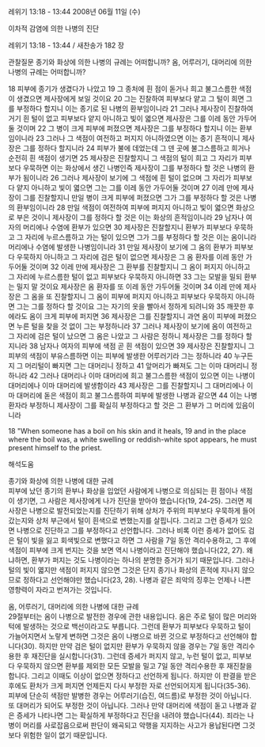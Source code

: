 레위기 13:18 - 13:44 
2008년 06월 11일 (수)

이차적 감염에 의한 나병의 진단



레위기 13:18 - 13:44 / 새찬송가 182 장


관찰질문
종기와 화상에 의한 나병의 규례는 어떠합니까? 
옴, 어루러기, 대머리에 의한 나병의 규례는 어떠합니까? 

18 피부에 종기가 생겼다가 나았고 19 그 종처에 흰 점이 돋거나 희고 불그스름한 색점이 생겼으면 제사장에게 보일 것이요 20 그는 진찰하여 피부보다 얕고 그 털이 희면 그를 부정하다 할지니 이는 종기로 된 나병의 환부임이니라 21 그러나 제사장이 진찰하여 거기 흰 털이 없고 피부보다 얕지 아니하고 빛이 엷으면 제사장은 그를 이레 동안 가두어둘 것이며 22 그 병이 크게 피부에 퍼졌으면 제사장은 그를 부정하다 할지니 이는 환부임이니라 23 그러나 그 색점이 여전하고 퍼지지 아니하였으면 이는 종기 흔적이니 제사장은 그를 정하다 할지니라 24 피부가 불에 데었는데 그 덴 곳에 불그스름하고 희거나 순전히 흰 색점이 생기면 25 제사장은 진찰할지니 그 색점의 털이 희고 그 자리가 피부보다 우묵하면 이는 화상에서 생긴 나병인즉 제사장이 그를 부정하다 할 것은 나병의 환부가 됨이니라 26 그러나 제사장이 보기에 그 색점에 흰 털이 없으며 그 자리가 피부보다 얕지 아니하고 빛이 엷으면 그는 그를 이레 동안 가두어둘 것이며 27 이레 만에 제사장이 그를 진찰할지니 만일 병이 크게 피부에 퍼졌으면 그가 그를 부정하다 할 것은 나병의 환부임이니라 28 만일 색점이 여전하여 피부에 퍼지지 아니하고 빛이 엷으면 화상으로 부은 것이니 제사장이 그를 정하다 할 것은 이는 화상의 흔적임이니라 29 남자나 여자의 머리에나 수염에 환부가 있으면 30 제사장은 진찰할지니 환부가 피부보다 우묵하고 그 자리에 누르스름하고 가는 털이 있으면 그가 그를 부정하다 할 것은 이는 옴이니라 머리에나 수염에 발생한 나병임이니라 31 만일 제사장이 보기에 그 옴의 환부가 피부보다 우묵하지 아니하고 그 자리에 검은 털이 없으면 제사장은 그 옴 환자를 이레 동안 가두어둘 것이며 32 이레 만에 제사장은 그 환부를 진찰할지니 그 옴이 퍼지지 아니하고 그 자리에 누르스름한 털이 없고 피부보다 우묵하지 아니하면 
33 그는 모발을 밀되 환부는 밀지 말 것이요 제사장은 옴 환자를 또 이레 동안 가두어둘 것이며 34 이레 만에 제사장은 그 옴을 또 진찰할지니 그 옴이 피부에 퍼지지 아니하고 피부보다 우묵하지 아니하면 그는 그를 정하다 할 것이요 그는 자기의 옷을 빨아서 정하게 되려니와 35 깨끗한 후에라도 옴이 크게 피부에 퍼지면 36 제사장은 그를 진찰할지니 과연 옴이 피부에 퍼졌으면 누른 털을 찾을 것 없이 그는 부정하니라 37 그러나 제사장이 보기에 옴이 여전하고 그 자리에 검은 털이 났으면 그 옴은 나았고 그 사람은 정하니 제사장은 그를 정하다 할지니라 38 남자나 여자의 피부에 색점 곧 흰 색점이 있으면 39 제사장은 진찰할지니 그 피부의 색점이 부유스름하면 이는 피부에 발생한 어루러기라 그는 정하니라 40 누구든지 그 머리털이 빠지면 그는 대머리니 정하고 
41 앞머리가 빠져도 그는 이마 대머리니 정하니라 42 그러나 대머리나 이마 대머리에 희고 불그스름한 색점이 있으면 이는 나병이 대머리에나 이마 대머리에 발생함이라 
43 제사장은 그를 진찰할지니 그 대머리에나 이마 대머리에 돋은 색점이 희고 불그스름하여 피부에 발생한 나병과 같으면 44 이는 나병 환자라 부정하니 제사장이 그를 확실히 부정하다고 할 것은 그 환부가 그 머리에 있음이니라  

18 "When someone has a boil on his skin and it heals, 19 and in the place where the boil was, a white swelling or reddish-white spot appears, he must present himself to the priest.

해석도움





종기와 화상에 의한 나병에 대한 규례  
피부에 났던 종기의 환부나 화상을 입었던 사람에게 나병으로 의심되는 흰 점이나 색점이 생기면, 그 사람은 제사장에게 나가 진단을 받아야 했습니다(19, 24-25). 그러면 제사장은 나병으로 발전되었는지를 진단하기 위해 상처가 주위의 피부보다 우묵하게 들어갔는지와 상처 부근에서 털이 흰색으로 변했는지를 살핍니다. 그리고 그런 증세가 있으면 나병으로 진단하고 그를 부정하다고 선언합니다. 그러나 비록 이런 증세가 없어도 검은 털이 빛을 잃고 회색빛으로 변했다고 하면 그 사람을 7일 동안 격리수용하고, 그 후에 색점이 피부에 크게 번지는 것을 보면 역시 나병이라고 진단해야 했습니다(22, 27). 왜냐하면, 환부가 퍼지는 것도 나병이라는 하나의 분명한 증거가 되기 때문입니다. 그러나 털의 빛이 엷지만 색점이 퍼지지 않으면 그것은 단지 종기나 화상의 흔적에 지나지 않으므로 정하다고 선언해야만 했습니다(23, 28). 나병과 같은 죄악의 징후는 언제나 나쁜 영향력이 자라고 번져가는 것입니다.          

옴, 어루러기, 대머리에 의한 나병에 대한 규례  
29절부터는 옴이 나병으로 발전한 경우에 관한 내용입니다. 옴은 주로 털이 많은 머리와 턱에 발생하는 것으로 백선이라고도 부릅니다. 그런데 환부가 피부보다 우묵하고 털이 가늘어지면서 노랗게 변하면 그것은 옴이 나병으로 바뀐 것으로 부정하다고 선언해야 합니다(30). 하지만 만약 검은 털이 없지만 환부가 우묵하지 않을 경우는 7일 동안 격리수용한 후 재진단을 실시합니다(31). 그런데 증세가 퍼지지 않고, 누런 털이 없고, 피부보다 우묵하지 않으면 환부를 제외한 모든 모발을 밀고 7일 동안 격리수용한 후 재진찰을 합니다. 그리고 이때도 이상이 없으면 정하다고 선언하게 됩니다. 하지만 이 판결을 받은 후에도 환처가 크게 퍼지면 언제든지 다시 부정한 자로 선언되어지게 됩니다(35-36). 피부에 단순히 색점만 발병한 경우는 어루러기(습진, 여드름)로 부정한 것이 아닙니다. 또 대머리가 되어도 부정한 것이 아닙니다. 그러나 만약 대머리에 색점이 돋고 나병과 같은 증세가 나타나면 그는 확실하게 부정하다고 진단을 내려야 했습니다(44). 죄라는 나병이 머리를 사로잡음으로써 판단이 왜곡되고 악행을 지지하는 사고가 용납된다면 그것보다 위험한 일이 없기 때문입니다.